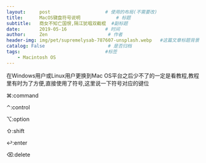 ```yaml
---
layout:     post                    # 使用的布局(不需要改)
title:      MacOS键盘符号说明             # 标题
subtitle:   商女不知亡国恨,隔江犹唱双截棍  #副标题
date:       2019-05-16              # 时间
author:     Zen                      # 作者
header-img: img/pet/supremelysab-787607-unsplash.webp   #这篇文章标题背景图片
catalog: False                       # 是否归档
tags:                               #标签
    - Macintosh OS
---
```


在Windows用户或Linux用户更换到Mac OS平台之后少不了的一定是看教程,教程里有时为了方便,直接使用了符号,这里说一下符号对应的键位

⌘:command 

⌃:control 

⌥:option 

⇧:shift 

↩:enter 

⌫:delete
